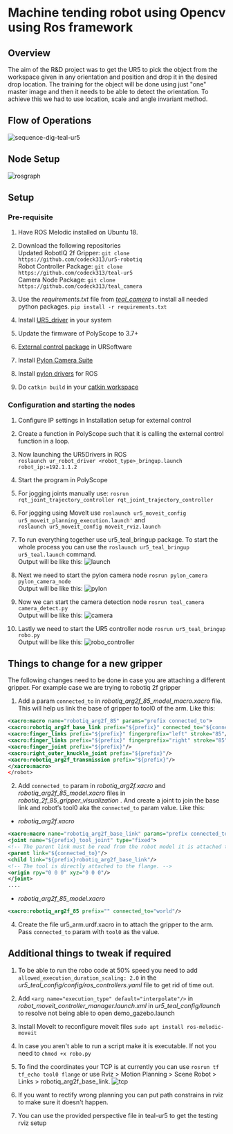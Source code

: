 


# Machine tending robot using Opencv using Ros framework

## Overview 
The aim of the R&D project was to get the UR5 to pick the object from the workspace given in any orientation and position and drop it in the desired drop location.
The training for the object will be done using just "one" master image and then it needs to be able to detect the orientation. To achieve this we had to use location, scale and angle invariant method. 

## Flow of Operations

![sequence-dig-teal-ur5](https://user-images.githubusercontent.com/23121752/133966064-0b372d6c-b72e-4159-8811-79fbe0d3e7ac.png)

## Node Setup
![rosgraph](https://user-images.githubusercontent.com/23121752/133967200-32a19bc5-a691-4771-944f-db765f04240a.png)


## Setup
### Pre-requisite 
1. Have ROS Melodic installed on Ubuntu 18.
2. Download the following repositories <br>
Updated RobotIQ 2f Gripper: 	`git clone https://github.com/codeck313/ur5-robotiq` <br>
Robot Controller Package:  `git clone https://github.com/codeck313/teal-ur5`<br>
Camera Node Package: `git clone https://github.com/codeck313/teal_camera`
3. Use the *requirements.txt* file from [*teal_camera*](https://github.com/codeck313/teal_camera/blob/master/requirements.txt) to install all needed python packages.
`pip install -r requirements.txt` 
4. Install [UR5_driver](https://github.com/UniversalRobots/Universal_Robots_ROS_Driver) in your system
5. Update the firmware of PolyScope to 3.7+

6. [External control package](https://github.com/UniversalRobots/Universal_Robots_ROS_Driver/blob/master/ur_robot_driver/resources/externalcontrol-1.0.5.urcap) in URSoftware
7. Install [Pylon Camera Suite](https://www.baslerweb.com/en/products/software/basler-pylon-camera-software-suite/)
8. Install [pylon drivers](https://github.com/basler/pylon-ros-camera) for ROS
9. Do  `catkin build`  in your [catkin workspace](https://wiki.ros.org/catkin/Tutorials/create_a_workspace)

### Configuration and starting the nodes
 
1. Configure IP settings in Installation setup for external control

3. Create a function in PolyScope such that it is calling the external control function in a loop.

4. Now launching the UR5Drivers in ROS  
`roslaunch ur_robot_driver <robot_type>_bringup.launch robot_ip:=192.1.1.2`

5. Start the program in PolyScope

6. For jogging joints manually use: 
`rosrun rqt_joint_trajectory_controller rqt_joint_trajectory_controller`

7. For jogging using MoveIt use
`roslaunch ur5_moveit_config ur5_moveit_planning_execution.launch'` and <br>
`roslaunch ur5_moveit_config moveit_rviz.launch`

8.  To run everything together use ur5_teal_bringup package. To start the whole process you can use the `roslaunch ur5_teal_bringup ur5_teal.launch` command.<br>
Output will be like this:
![launch](https://user-images.githubusercontent.com/23121752/133966154-d0fe8ac1-9f41-4c32-9733-67c85db46398.png)


9. Next we need to start the pylon camera node `rosrun pylon_camera pylon_camera_node` <br>
Output will be like this:
![pylon](https://user-images.githubusercontent.com/23121752/133966219-5cefdcc1-32e3-4cd1-8e60-1d3e77326257.png)


10. Now we can start the camera detection node `rosrun teal_camera camera_detect.py` <br>
Output will be like this:
![camera](https://user-images.githubusercontent.com/23121752/133966256-aff6fa59-58d3-469d-b563-4ecf0439b39d.png)


11. Lastly we need to start the UR5 controller node `rosrun ur5_teal_bringup robo.py`<br>
Output will be like this:
![robo_controller](https://user-images.githubusercontent.com/23121752/133966278-4957626d-0c9d-445a-947e-87a93b98399d.png)

 

## Things to change for a new gripper
The following changes need to be done in case you are attaching a different gripper. For example case we are trying to robotiq 2f gripper 

1. Add a param `connected_to` in *robotiq_arg2f_85_model_macro.xacro* file. This will help us link the base of gripper to tool0 of the arm.
Like this:
``` xml
<xacro:macro name="robotiq_arg2f_85" params="prefix connected_to">
<xacro:robotiq_arg2f_base_link prefix="${prefix}" connected_to="${connected_to}"/>
<xacro:finger_links prefix="${prefix}" fingerprefix="left" stroke="85"/>
<xacro:finger_links prefix="${prefix}" fingerprefix="right" stroke="85"/>
<xacro:finger_joint prefix="${prefix}"/>
<xacro:right_outer_knuckle_joint prefix="${prefix}"/>
<xacro:robotiq_arg2f_transmission prefix="${prefix}"/>
</xacro:macro>
</robot>
```
	
2. Add `connected_to` param in *robotiq_arg2f.xacro* and  *robotiq_arg2f_85_model.xacro* files in *robotiq_2f_85_gripper_visualization*  . And create a joint to join the base link and robot’s tool0 aka the `connected_to` param value.
Like this:
- *robotiq_arg2f.xacro* 

```xml
<xacro:macro name="robotiq_arg2f_base_link" params="prefix connected_to">
<joint name="${prefix}_tool_joint" type="fixed">
<!-- The parent link must be read from the robot model it is attached to. -->
<parent link="${connected_to}"/>
<child link="${prefix}robotiq_arg2f_base_link"/>
<!-- The tool is directly attached to the flange. -->
<origin rpy="0 0 0" xyz="0 0 0"/>
</joint>
....
```

- *robotiq_arg2f_85_model.xacro*
```xml
<xacro:robotiq_arg2f_85 prefix="" connected_to="world"/>
```
	
4. Create the file ur5_arm.urdf.xacro in to attach the gripper to the arm. Pass `connected_to`  param with `tool0` as the value.

## Additional things to tweak if required
1. To be able to run the robo code at 50% speed you need to add `allowed_execution_duration_scaling: 2.0`  in the *ur5_teal_config/config/ros_controllers.yaml*  file to get rid of time out.

2. Add `<arg name="execution_type" default="interpolate"/>` in *robot_moveit_controller_manager.launch.xml* in *ur5_teal_config/launch* to resolve not being able to open demo_gazebo.launch

3.  Install MoveIt to reconfigure moveit files 
`sudo apt install ros-melodic-moveit` 

4. In case you aren't able to run a script make it is executable. If not you need to `chmod +x robo.py`

5. To find the coordinates your TCP is at currently you can use `rosrun tf tf_echo tool0 flange` or use Rviz > Motion Planning > Scene Robot > Links > robotiq_arg2f_base_link.
![tcp](https://user-images.githubusercontent.com/23121752/133966423-27409bfb-00bc-4cf3-88da-6de1f4addbf2.png)


6. If you want to rectify wrong planning you can put path constrains in rviz to make sure it doesn't happen.
7. You can use the provided perspective file in teal-ur5 to get the testing rviz setup
